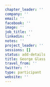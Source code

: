 ```yaml
---
chapter_leader: ''
company: ''
email: ''
facebook: ''
image: ''
job_title: ''
linkedin: ''
notes: ''
project_leader: ''
sessions: []
status: add-details
title: George Glass
travel_from: ''
twitter: ''
type: participant
website: ''
---
```


<!-- put more details about participant here -->